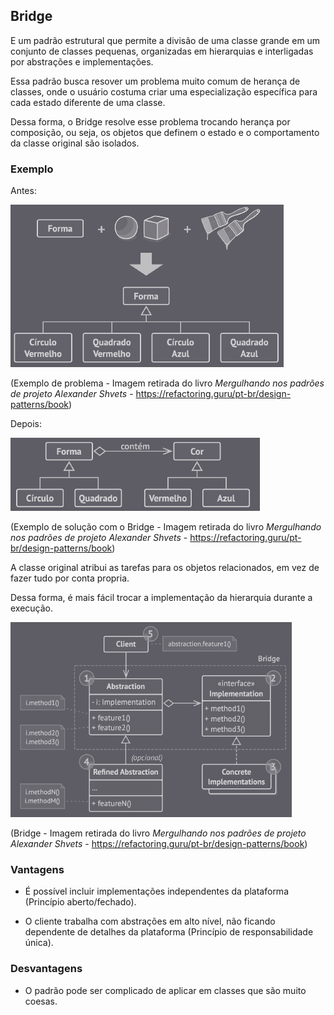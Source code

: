 ## Bridge

E um padrão estrutural que permite a divisão de uma classe grande em um conjunto de classes pequenas, organizadas em hierarquias e interligadas por abstrações e implementações. 

Essa padrão busca resover um problema muito comum de herança de classes, onde o usuário costuma criar uma especialização específica para cada estado diferente de uma classe.

Dessa forma, o Bridge  resolve esse problema trocando herança por composição, ou seja, os objetos que definem o estado e o comportamento da classe original são isolados.

### Exemplo

Antes:

![Problema Bridge](img/problema_bridge.png)

(Exemplo de problema - Imagem retirada do livro *Mergulhando nos padrões de projeto Alexander Shvets* - https://refactoring.guru/pt-br/design-patterns/book)

Depois:

![Solução Bridge](img/solucao.png)

(Exemplo de solução com o Bridge - Imagem retirada do livro *Mergulhando nos padrões de projeto Alexander Shvets* - https://refactoring.guru/pt-br/design-patterns/book)

A classe original atribui as tarefas para os objetos relacionados, em vez de fazer tudo por conta propria.

Dessa forma, é mais fácil trocar a implementação da hierarquia durante a execução.

![Bridge](img/bridge.png)

(Bridge - Imagem retirada do livro *Mergulhando nos padrões de projeto Alexander Shvets* - https://refactoring.guru/pt-br/design-patterns/book)


### Vantagens

- É possível incluir implementações independentes da plataforma (Princípio aberto/fechado).

- O cliente trabalha com abstrações em alto nível, não ficando dependente de detalhes da plataforma (Princípio de responsabilidade única).

### Desvantagens

- O padrão pode ser complicado de aplicar em classes que são muito coesas.

